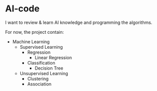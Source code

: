 # AI-code

I want to review & learn AI knowledge and programming the algorithms.

For now, the project contain:

- Machine Learning
    - Supervised Learning
        - Regression
            - Linear Regression
        - Classification
            - Decision Tree
    - Unsupervised Learning
        - Clustering
        - Association
